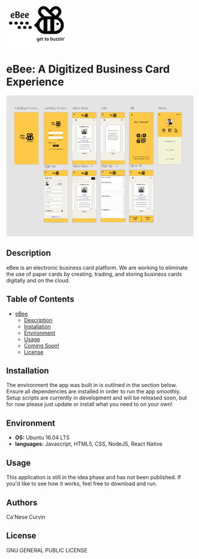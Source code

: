 
<img src="https://github.com/canesecurvin/eBee/blob/master/eBee/assets/ebeeLogo.png" width="160" height=auto />

# eBee: A Digitized Business Card Experience
<img src="https://github.com/canesecurvin/eBee/blob/master/eBee/assets/ebee-prototype.PNG" width="500" height=auto />

## Description
eBee is an electronic business card platform. We are working to eliminate the use of paper cards by creating, trading, and storing business cards digitally and on the cloud.

## Table of Contents
* [eBee](#ebee-a-digitized-business-card-experience)
	* [Description](#description)
	* [Installation](#installation)
	* [Environment](#environment)
	* [Usage](#usage)
	* [Coming Soon!](#coming-soon)
	* [License](#license)

## Installation
The environment the app was built in is outlined in the section below. Ensure all dependencies are installed in order to run the app smoothly. Setup scripts are currently in development and will be released soon, but for now please just update or install what you need to on your own!

## Environment
* __OS:__ Ubuntu 16.04 LTS
* __languages:__ Javascript, HTML5, CSS, NodeJS, React Native


## Usage
This application is still in the idea phase and has not been published. If you'd like to see how it works, feel free to download and run.

## Authors
Ca'Nese Curvin

## License
GNU GENERAL PUBLIC LICENSE